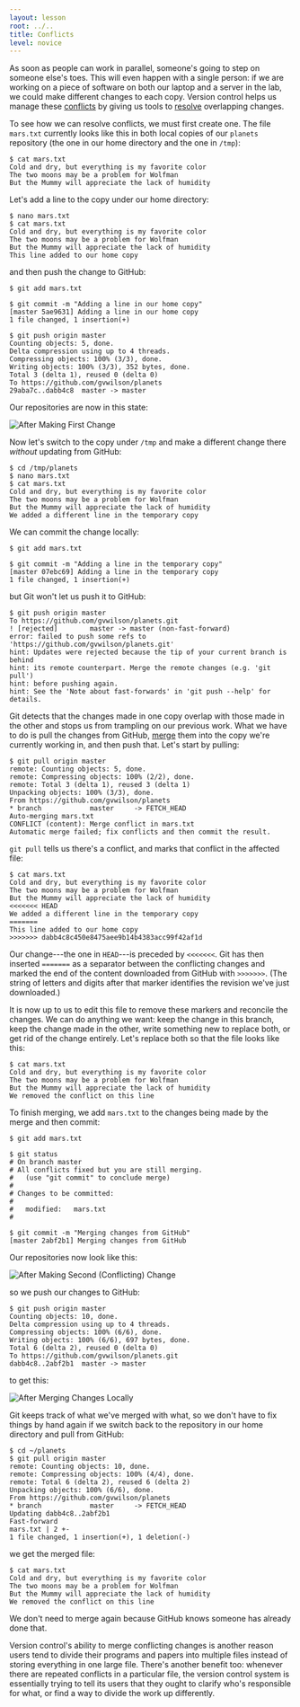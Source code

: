 ```yaml
---
layout: lesson
root: ../..
title: Conflicts
level: novice
---
```

As soon as people can work in parallel,
someone's going to step on someone else's toes.
This will even happen with a single person:
if we are working on a piece of software on both our laptop and a server in the lab,
we could make different changes to each copy.
Version control helps us manage these [conflicts](../gloss.html#conflict)
by giving us tools to [resolve](../gloss.html#resolve) overlapping changes.

To see how we can resolve conflicts,
we must first create one.
The file `mars.txt` currently looks like this
in both local copies of our `planets` repository
(the one in our home directory and the one in `/tmp`):

    $ cat mars.txt
    Cold and dry, but everything is my favorite color
    The two moons may be a problem for Wolfman
    But the Mummy will appreciate the lack of humidity

Let's add a line to the copy under our home directory:

    $ nano mars.txt
    $ cat mars.txt
    Cold and dry, but everything is my favorite color
    The two moons may be a problem for Wolfman
    But the Mummy will appreciate the lack of humidity
    This line added to our home copy

and then push the change to GitHub:

    $ git add mars.txt

    $ git commit -m "Adding a line in our home copy"
    [master 5ae9631] Adding a line in our home copy
    1 file changed, 1 insertion(+)

    $ git push origin master
    Counting objects: 5, done.
    Delta compression using up to 4 threads.
    Compressing objects: 100% (3/3), done.
    Writing objects: 100% (3/3), 352 bytes, done.
    Total 3 (delta 1), reused 0 (delta 0)
    To https://github.com/gvwilson/planets
    29aba7c..dabb4c8  master -> master

Our repositories are now in this state:

<img src="img/git-after-first-conficting-change.svg" alt="After Making First Change" />

Now let's switch to the copy under `/tmp`
and make a different change there
*without* updating from GitHub:

    $ cd /tmp/planets
    $ nano mars.txt
    $ cat mars.txt
    Cold and dry, but everything is my favorite color
    The two moons may be a problem for Wolfman
    But the Mummy will appreciate the lack of humidity
    We added a different line in the temporary copy

We can commit the change locally:

    $ git add mars.txt

    $ git commit -m "Adding a line in the temporary copy"
    [master 07ebc69] Adding a line in the temporary copy
    1 file changed, 1 insertion(+)

but Git won't let us push it to GitHub:

    $ git push origin master
    To https://github.com/gvwilson/planets.git
    ! [rejected]        master -> master (non-fast-forward)
    error: failed to push some refs to 'https://github.com/gvwilson/planets.git'
    hint: Updates were rejected because the tip of your current branch is behind
    hint: its remote counterpart. Merge the remote changes (e.g. 'git pull')
    hint: before pushing again.
    hint: See the 'Note about fast-forwards' in 'git push --help' for details.

Git detects that the changes made in one copy overlap with those made in the other
and stops us from trampling on our previous work.
What we have to do is pull the changes from GitHub,
[merge](../gloss.html#repository-merge) them into the copy we're currently working in,
and then push that.
Let's start by pulling:

    $ git pull origin master
    remote: Counting objects: 5, done.        
    remote: Compressing objects: 100% (2/2), done.        
    remote: Total 3 (delta 1), reused 3 (delta 1)        
    Unpacking objects: 100% (3/3), done.
    From https://github.com/gvwilson/planets
    * branch            master     -> FETCH_HEAD
    Auto-merging mars.txt
    CONFLICT (content): Merge conflict in mars.txt
    Automatic merge failed; fix conflicts and then commit the result.

`git pull` tells us there's a conflict,
and marks that conflict in the affected file:

    $ cat mars.txt
    Cold and dry, but everything is my favorite color
    The two moons may be a problem for Wolfman
    But the Mummy will appreciate the lack of humidity
    <<<<<<< HEAD
    We added a different line in the temporary copy
    =======
    This line added to our home copy
    >>>>>>> dabb4c8c450e8475aee9b14b4383acc99f42af1d

Our change---the one in `HEAD`---is preceded by `<<<<<<<`.
Git has then inserted `=======` as a separator between the conflicting changes
and marked the end of the content downloaded from GitHub with `>>>>>>>`.
(The string of letters and digits after that marker
identifies the revision we've just downloaded.)

It is now up to us to edit this file to remove these markers
and reconcile the changes.
We can do anything we want:
keep the change in this branch,
keep the change made in the other,
write something new to replace both,
or get rid of the change entirely.
Let's replace both so that the file looks like this:

    $ cat mars.txt
    Cold and dry, but everything is my favorite color
    The two moons may be a problem for Wolfman
    But the Mummy will appreciate the lack of humidity
    We removed the conflict on this line

To finish merging,
we add `mars.txt` to the changes being made by the merge
and then commit:

    $ git add mars.txt

    $ git status
    # On branch master
    # All conflicts fixed but you are still merging.
    #   (use "git commit" to conclude merge)
    #
    # Changes to be committed:
    #
    #	modified:   mars.txt
    #

    $ git commit -m "Merging changes from GitHub"
    [master 2abf2b1] Merging changes from GitHub

Our repositories now look like this:

<img src="img/git-after-second-conflicting-change.svg" alt="After Making Second (Conflicting) Change" />

so we push our changes to GitHub:

    $ git push origin master
    Counting objects: 10, done.
    Delta compression using up to 4 threads.
    Compressing objects: 100% (6/6), done.
    Writing objects: 100% (6/6), 697 bytes, done.
    Total 6 (delta 2), reused 0 (delta 0)
    To https://github.com/gvwilson/planets.git
    dabb4c8..2abf2b1  master -> master

to get this:

<img src="img/git-after-merging.svg" alt="After Merging Changes Locally" />

Git keeps track of what we've merged with what,
so we don't have to fix things by hand again
if we switch back to the repository in our home directory and pull from GitHub:

    $ cd ~/planets
    $ git pull origin master
    remote: Counting objects: 10, done.        
    remote: Compressing objects: 100% (4/4), done.        
    remote: Total 6 (delta 2), reused 6 (delta 2)        
    Unpacking objects: 100% (6/6), done.
    From https://github.com/gvwilson/planets
    * branch            master     -> FETCH_HEAD
    Updating dabb4c8..2abf2b1
    Fast-forward
    mars.txt | 2 +-
    1 file changed, 1 insertion(+), 1 deletion(-)

we get the merged file:

    $ cat mars.txt 
    Cold and dry, but everything is my favorite color
    The two moons may be a problem for Wolfman
    But the Mummy will appreciate the lack of humidity
    We removed the conflict on this line

We don't need to merge again because GitHub knows someone has already done that.

Version control's ability to merge conflicting changes
is another reason users tend to divide their programs and papers into multiple files
instead of storing everything in one large file.
There's another benefit too:
whenever there are repeated conflicts in a particular file,
the version control system is essentially trying to tell its users
that they ought to clarify who's responsible for what,
or find a way to divide the work up differently.
